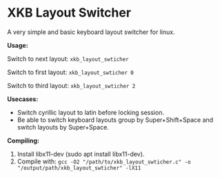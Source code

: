 # XKB Layout Switcher
A very simple and basic keyboard layout switcher for linux.


**Usage:**

Switch to next layout: ```xkb_layout_swticher```

Switch to first layout: ```xkb_layout_swticher 0```

Switch to third layout: ```xkb_layout_swticher 2```

**Usecases:**
- Switch cyrillic layout to latin before locking session.
- Be able to switch keyboard layouts group by Super+Shift+Space and switch layouts by Super+Space.

**Compiling:**
1. Install libx11-dev (sudo apt install libx11-dev).
2. Compile with: ```gcc -O2 "/path/to/xkb_layout_swticher.c" -o "/output/path/xkb_layout_swticher" -lX11```
